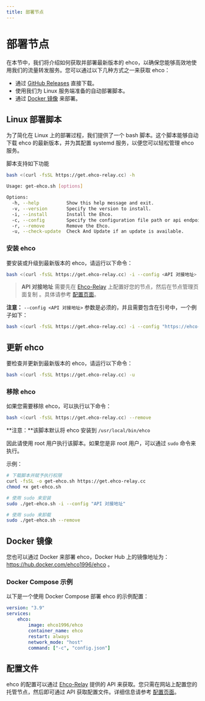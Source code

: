 ```yaml
---
title: 部署节点
---
```


# 部署节点

在本节中，我们将介绍如何获取并部署最新版本的 ehco，以确保您能够高效地使用我们的流量转发服务。您可以通过以下几种方式之一来获取 ehco：

-   通过 [GitHub Releases](https://github.com/Ehco1996/ehco/releases) 直接下载。
-   使用我们为 Linux 服务端准备的自动部署脚本。
-   通过 [Docker 镜像](#docker) 来部署。

## Linux 部署脚本

为了简化在 Linux 上的部署过程，我们提供了一个 bash 脚本。这个脚本能够自动下载 ehco 的最新版本，并为其配置 systemd 服务，以便您可以轻松管理 ehco 服务。

脚本支持如下功能

```bash
bash <(curl -fsSL https://get.ehco-relay.cc) -h

Usage: get-ehco.sh [options]

Options:
  -h, --help          Show this help message and exit.
  -v, --version       Specify the version to install.
  -i, --install       Install the Ehco.
  -c, --config        Specify the configuration file path or api endpoint.
  -r, --remove        Remove the Ehco.
  -u, --check-update  Check And Update if an update is available.
```

### 安装 ehco

要安装或升级到最新版本的 ehco，请运行以下命令：

```bash
bash <(curl -fsSL https://get.ehco-relay.cc) -i --config <API 对接地址>
```

> **API 对接地址** 需要先在 [Ehco-Relay](https://ehco-relay.cc) 上配置好您的节点，然后在节点管理页面复制 。具体请参考 [配置页面](manage.md)。

**注意：** `--config <API 对接地址>` 参数是必须的，并且需要包含在引号中，一个例子如下：

```bash
bash <(curl -fsSL https://get.ehco-relay.cc) -i --config "https://ehco-relay.cc/api/v1/config/1/"
```

## 更新 ehco

要检查并更新到最新版本的 ehco，请运行以下命令：

```bash
bash <(curl -fsSL https://get.ehco-relay.cc) -u
```

### 移除 ehco

如果您需要移除 ehco，可以执行以下命令：

```bash
bash <(curl -fsSL https://get.ehco-relay.cc) --remove
```

**注意：**该脚本默认将 ehco 安装到 `/usr/local/bin/ehco`

因此请使用 root 用户执行该脚本。如果您是非 root 用户，可以通过 `sudo` 命令来执行。

示例：

```bash
# 下载脚本并赋予执行权限
curl -fsSL -o get-ehco.sh https://get.ehco-relay.cc
chmod +x get-ehco.sh

# 使用 sudo 来安装
sudo ./get-ehco.sh -i --config "API 对接地址"

# 使用 sudo 来卸载
sudo ./get-ehco.sh --remove
```

## Docker 镜像

您也可以通过 Docker 来部署 ehco，Docker Hub 上的镜像地址为：<https://hub.docker.com/ehco1996/ehco> 。

### Docker Compose 示例

以下是一个使用 Docker Compose 部署 ehco 的示例配置：

```yaml
version: "3.9"
services:
    ehco:
        image: ehco1996/ehco
        container_name: ehco
        restart: always
        network_mode: "host"
        command: ["-c", "config.json"]
```

## 配置文件

ehco 的配置可以通过 [Ehco-Relay](https://ehco-relay.cc) 提供的 API 来获取。您只需在网站上配置您的托管节点，然后即可通过 API 获取配置文件。详细信息请参考 [配置页面](manage.md)。
